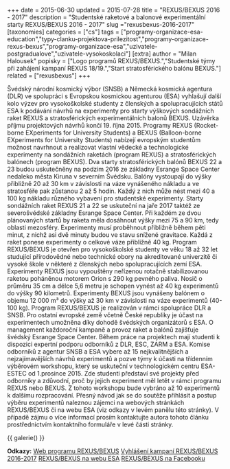 +++
date = 2015-06-30
updated = 2015-07-28
title = "REXUS/BEXUS 2016 - 2017"
description = "Studentské raketové a balonové experimentální starty REXUS/BEXUS 2016 - 2017"
slug ="rexusbexus-2016-2017"
[taxonomies]
categories = ["cs"]
tags = ["programy-organizace-esa-education","typy-clanku-projektova-prilezitost","programy-organizace-rexus-bexus","programy-organizace-esa","uzivatele-postgradualove","uzivatele-vysokoskolaci"]
[extra]
author = "Milan Halousek"
popisky = ["Logo programů REXUS/BEXUS.","Studentské týmy při zahájení kampaní REXUS 18/19.","Start stratosférického balónu BEXUS."]
related = ["rexusbexus"]
+++

Švédský národní kosmický výbor (SNSB) a Německá kosmická agentura (DLR) ve spolupráci s Evropskou kosmickou agenturou (ESA) vyhlašují další kolo výzev pro vysokoškolské studenty z členských a spolupracujících států ESA k podávání návrhů na experimenty pro starty výškových sondážních raket REXUS a stratosférických experimentálních balonů BEXUS. Uzávěrka příjmu projektových návrhů končí 19. října 2015. Programy REXUS (Rocket-borne EXperiments for University Students) a BEXUS (Balloon-borne EXperiments for University Students) nabízejí evropským studentům možnost navrhnout a realizovat vlastní vědecké a technologické experimenty na sondážních raketách (program REXUS) a stratosférických balónech (program BEXUS). Dva starty stratosférických balónů BEXUS 22 a 23 budou uskutečněny na podzim 2016 ze základny Esrange Space Center nedaleko města Kiruna v severním Švédsku. Balóny vystoupají do výšky přibližně 20 až 30 km v závislosti na váze vynášeného nákladu a ve stratosféře pak zůstanou 2 až 5 hodin. Každý z nich může nést mezi 40 a 100 kg nákladu různého vybavení pro studentské experimenty. Starty sondážních raket REXUS 21 a 22 se uskuteční na jaře 2017 taktéž ze severošvédské základny Esrange Space Center. Při každém ze dvou plánovaných startů by raketa měla dosáhnout výšky mezi 75 a 90 km, tedy oblasti mezosféry. Experimenty musí proběhnout přibližně během pěti minut, z nichž asi dvě minuty budou ve stavu snížené gravitace. Každá z raket ponese experimenty o celkové váze přibližně 40 kg. Program REXUS/BEXUS je otevřen pro vysokoškolské studenty ve věku 18 až 32 let studující přírodovědné nebo technické obory na akreditované univerzitě či vysoké škole v některé z členských nebo spolupracujících zemí ESA. Experimenty REXUS jsou vypouštěny neřízenou rotačně stabilizovanou raketou poháněnou motorem Orion s 290 kg pevného paliva. Nosič o průměru 35 cm a délce 5,6 metru je schopen vynést až 40 kg experimentů do výšky 90 kilometrů. Experimenty BEXUS jsou vynášeny balónem o objemu 12 000 m³ do výšky až 30 km v závislosti na váze experimentů (40-100 kg). Program REXUS/BEXUS je realizován v rámci spolupráce DLR a SNSB. Pro ostatní evropské země včetně České republiky je účast na experimentech umožněna díky dohodě švédských organizátorů s ESA. O management každoroční kampaně a provoz raket a balónů zajišťuje švédský Esrange Space Center. Během práce na projektech mají studenti k dispozici expertní podporu odborníků z DLR, ESC, ZARM a ESA. Komise odborníků z agentur SNSB a ESA vybere až 15 nejkvalitnějších a nejzajímavějších návrhů experimentů a pozve týmy k účasti na třídenním výběrovém workshopu, který se uskuteční v technologickém centru ESA-ESTEC od 1.prosince 2015. Zde studenti představí své projekty před odborníky a zdůvodní, proč by jejich experiment měl letět v rámci programu REXUS nebo BEXUS. Z tohoto workshopu bude vybráno až 10 experimentů k dalšímu rozpracování. Přesný návod jak se do soutěže přihlásit a postup výběru experimentů naleznou zájemci na webových stránkách REXUS/BEXUS či na webu ESA (viz odkazy v levém panělu této stránky). V případě zájmu o více informací prosím kontaktujte autora tohoto článku prostřednictvím kontaktního formuláře v levé části stránky.

{{ galerie() }}

**Odkazy:**
[Web programu REXUS/BEXUS]
[Vyhlášení kampaní REXUS/BEXUS 2016-2017]
[REXUS/BEXUS na webu ESA]
[REXUS/BEXUS na Facebooku]

[Web programu REXUS/BEXUS]: http://rexusbexus.net/
[Vyhlášení kampaní REXUS/BEXUS 2016-2017]: http://www.esa.int/Education/High-altitude_student_experiments_wanted
[REXUS/BEXUS na webu ESA]: http://www.esa.int/Education/Rocket_Balloon_Experiments_for_University_Students
[REXUS/BEXUS na Facebooku]: https://www.facebook.com/rexusbexus
